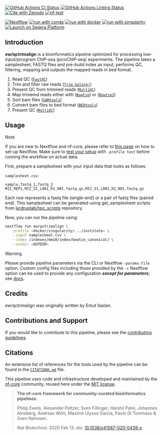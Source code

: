 [![GitHub Actions CI Status](https://github.com/ew/qctrimalign/actions/workflows/ci.yml/badge.svg)](https://github.com/ew/qctrimalign/actions/workflows/ci.yml)
[![GitHub Actions Linting Status](https://github.com/ew/qctrimalign/actions/workflows/linting.yml/badge.svg)](https://github.com/ew/qctrimalign/actions/workflows/linting.yml)[![Cite with Zenodo](http://img.shields.io/badge/DOI-10.5281/zenodo.XXXXXXX-1073c8?labelColor=000000)](https://doi.org/10.5281/zenodo.XXXXXXX)
[![nf-test](https://img.shields.io/badge/unit_tests-nf--test-337ab7.svg)](https://www.nf-test.com)

[![Nextflow](https://img.shields.io/badge/nextflow%20DSL2-%E2%89%A523.04.0-23aa62.svg)](https://www.nextflow.io/)
[![run with conda](http://img.shields.io/badge/run%20with-conda-3EB049?labelColor=000000&logo=anaconda)](https://docs.conda.io/en/latest/)
[![run with docker](https://img.shields.io/badge/run%20with-docker-0db7ed?labelColor=000000&logo=docker)](https://www.docker.com/)
[![run with singularity](https://img.shields.io/badge/run%20with-singularity-1d355c.svg?labelColor=000000)](https://sylabs.io/docs/)
[![Launch on Seqera Platform](https://img.shields.io/badge/Launch%20%F0%9F%9A%80-Seqera%20Platform-%234256e7)](https://tower.nf/launch?pipeline=https://github.com/ew/qctrimalign)

## Introduction

**ew/qctrimalign** is a bioinformatics pipeline optimized for processing low-input/picogram ChIP-seq (picoChIP-seq) experiments.
The pipeline takes a samplesheet, FASTQ files and pre-build index as input, performs QC, filtering, mapping and outputs the mapped reads in bed format.


<!-- TODO nf-core:
   Complete this sentence with a 2-3 sentence summary of what types of data the pipeline ingests, a brief overview of the
   major pipeline sections and the types of output it produces. You're giving an overview to someone new
   to nf-core here, in 15-20 seconds. For an example, see https://github.com/nf-core/rnaseq/blob/master/README.md#introduction
-->

<!-- TODO nf-core: Include a figure that guides the user through the major workflow steps. Many nf-core
     workflows use the "tube map" design for that. See https://nf-co.re/docs/contributing/design_guidelines#examples for examples.   -->
<!-- TODO nf-core: Fill in short bullet-pointed list of the default steps in the pipeline -->

1. Read QC ([`FastQC`](https://www.bioinformatics.babraham.ac.uk/projects/fastqc/))
2. Trim and filter raw reads ([`Trim Galore!`](https://www.bioinformatics.babraham.ac.uk/projects/trim_galore/))
3. Present QC from trimmed reads ([`MultiQC`](https://multiqc.info))
4. Map trimemd reads either with ([`Bowtie`](https://bowtie-bio.sourceforge.net/index.shtml)) or ([`Bowtie2`](https://bowtie-bio.sourceforge.net/bowtie2/index.shtml))
5. Sort bam files ([`SAMtools`](https://sourceforge.net/projects/samtools/files/samtools/))
6. Convert bam files to bed format ([`BEDtools`](https://github.com/arq5x/bedtools2/))
7. Present QC ([`MultiQC`](http://multiqc.info/))

## Usage

<!-- TODO nf-core: Describe the minimum required steps to execute the pipeline, e.g. how to prepare samplesheets.
     Explain what rows and columns represent. For instance (please edit as appropriate):
-->

> [!NOTE]
> If you are new to Nextflow and nf-core, please refer to [this page](https://nf-co.re/docs/usage/installation) on how to set-up Nextflow. Make sure to [test your setup](https://nf-co.re/docs/usage/introduction#how-to-run-a-pipeline) with `-profile test` before running the workflow on actual data.

First, prepare a samplesheet with your input data that looks as follows:

`samplesheet.csv`:

```csv
sample,fastq_1,fastq_2
MII_REP1,MII_S1_L001_R1_001.fastq.gz,MII_S1_L001_R2_001.fastq.gz
```

Each row represents a fastq file (single-end) or a pair of fastq files (paired end).
This samplesheet can be generated using get_samplesheet scripts from [lerdruplab/hpc_scripts](https://github.com/lerdruplab/hpc_scripts) repository.

Now, you can run the pipeline using:

<!-- TODO nf-core: update the following command to include all required parameters for a minimal example -->

```bash
nextflow run ew/qctrimalign \
   -profile <docker/singularity/.../institute> \
   --input samplesheet.csv \
   --index /indexes/mm10/index/bowtie_canonical/ \
   --outdir <OUTDIR>
```

> [!WARNING]
> Please provide pipeline parameters via the CLI or Nextflow `-params-file` option. Custom config files including those provided by the `-c` Nextflow option can be used to provide any configuration _**except for parameters**_;
> see [docs](https://nf-co.re/usage/configuration#custom-configuration-files).

## Credits

ew/qctrimalign was originally written by Erkut Ilaslan.

<!-- We thank the following people for their extensive assistance in the development of this pipeline: -->

<!-- TODO nf-core: If applicable, make list of people who have also contributed -->

## Contributions and Support

If you would like to contribute to this pipeline, please see the [contributing guidelines](.github/CONTRIBUTING.md).

## Citations

<!-- TODO nf-core: Add citation for pipeline after first release. Uncomment lines below and update Zenodo doi and badge at the top of this file. -->
<!-- If you use ew/qctrimalign for your analysis, please cite it using the following doi: [10.5281/zenodo.XXXXXX](https://doi.org/10.5281/zenodo.XXXXXX) -->

<!-- TODO nf-core: Add bibliography of tools and data used in your pipeline -->

An extensive list of references for the tools used by the pipeline can be found in the [`CITATIONS.md`](CITATIONS.md) file.

This pipeline uses code and infrastructure developed and maintained by the [nf-core](https://nf-co.re) community, reused here under the [MIT license](https://github.com/nf-core/tools/blob/master/LICENSE).

> **The nf-core framework for community-curated bioinformatics pipelines.**
>
> Philip Ewels, Alexander Peltzer, Sven Fillinger, Harshil Patel, Johannes Alneberg, Andreas Wilm, Maxime Ulysse Garcia, Paolo Di Tommaso & Sven Nahnsen.
>
> _Nat Biotechnol._ 2020 Feb 13. doi: [10.1038/s41587-020-0439-x](https://dx.doi.org/10.1038/s41587-020-0439-x).

